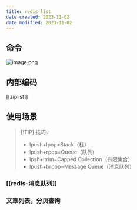 ```yaml
---
title: redis-list
date created: 2023-11-02
date modified: 2023-11-02
---
```


## 命令

![image.png](http://image.clickear.top/20231102110149.png)

## 内部编码

[[ziplist]]

## 使用场景

> [!TIP] 技巧💡
> + lpush+lpop=Stack（栈）
> + lpush+rpop=Queue（队列）
> + lpsh+ltrim=Capped Collection（有限集合）
> + lpush+brpop=Message Queue（消息队列）

### [[redis-消息队列]]

### 文章列表，分页查询
